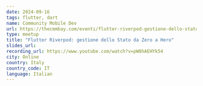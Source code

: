 ```yaml
---
date: 2024-09-16
tags: flutter, dart
name: Community Mobile Dev
url: https://thecmmbay.com/eventi/flutter-riverpod-gestione-dello-stato-da-zero-a-hero-ko7mkrjyw
type: meetup
title: "Flutter Riverpod: gestione dello Stato da Zero a Hero"
slides_url:
recording_url: https://www.youtube.com/watch?v=pW8hAEHYk54
city: Online
country: Italy
country_code: IT
language: Italian
---
```

